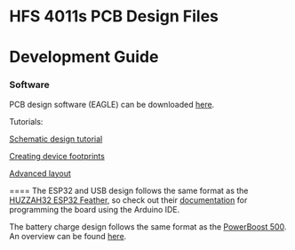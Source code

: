 HFS 4011s PCB Design Files
=====
# Development Guide
### Software
PCB design software (EAGLE) can be downloaded [here](https://www.autodesk.com/education/free-software/eagle).

Tutorials:

[Schematic design tutorial](https://learn.sparkfun.com/tutorials/using-eagle-schematic/all)

[Creating device footprints](https://learn.sparkfun.com/tutorials/designing-pcbs-smd-footprints)

[Advanced layout](https://learn.sparkfun.com/tutorials/designing-pcbs-advanced-smd)

====
The ESP32 and USB design follows the same format as the
[HUZZAH32 ESP32 Feather](https://github.com/adafruit/Adafruit-HUZZAH32-ESP32-Feather-PCB),
so check out their [documentation](https://learn.adafruit.com/adafruit-huzzah32-esp32-feather/overview)
for programming the board using the Arduino IDE.

The battery charge design follows the same format as the [PowerBoost 500](https://github.com/adafruit/Adafruit-PowerBoost-500-Charger-PCB).
An overview can be found [here](https://learn.adafruit.com/adafruit-powerboost-500-plus-charger/overview).
